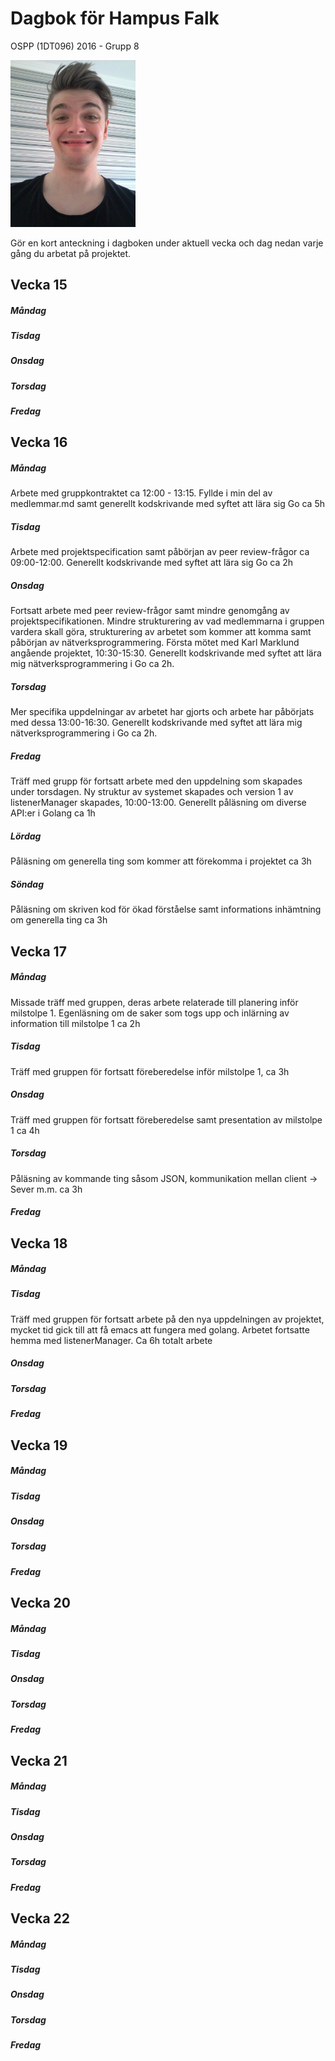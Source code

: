 # Dagbok för Hampus Falk

OSPP (1DT096) 2016 - Grupp 8


<img src="../images/hampus.jpg" width="200">


Gör en kort anteckning i dagboken under aktuell vecka och dag nedan
varje gång du arbetat på projektet.

## Vecka 15

##### Måndag

##### Tisdag

##### Onsdag

##### Torsdag

##### Fredag


## Vecka 16

##### Måndag
Arbete med gruppkontraktet ca 12:00 - 13:15. Fyllde i min del av medlemmar.md samt generellt kodskrivande med syftet att lära sig Go ca 5h

##### Tisdag
Arbete med projektspecification samt påbörjan av peer review-frågor ca 09:00-12:00. Generellt kodskrivande med syftet att lära sig Go ca 2h

##### Onsdag
Fortsatt arbete med peer review-frågor samt mindre genomgång av projektspecifikationen. Mindre strukturering av vad medlemmarna i gruppen vardera skall göra, strukturering av arbetet som kommer att komma samt påbörjan av nätverksprogrammering. Första mötet med Karl Marklund angående projektet, 10:30-15:30. Generellt kodskrivande med syftet att lära mig nätverksprogrammering i Go ca 2h.

##### Torsdag
Mer specifika uppdelningar av arbetet har gjorts och arbete har påbörjats med dessa 13:00-16:30. Generellt kodskrivande med syftet att lära mig nätverksprogrammering i Go ca 2h.

##### Fredag
Träff med grupp för fortsatt arbete med den uppdelning som skapades under torsdagen. Ny struktur av systemet skapades och version 1 av listenerManager skapades, 10:00-13:00. Generellt påläsning om diverse API:er i Golang ca 1h

##### Lördag
Påläsning om generella ting som kommer att förekomma i projektet ca 3h

##### Söndag
Påläsning om skriven kod för ökad förståelse samt informations inhämtning om generella ting ca 3h

## Vecka 17

##### Måndag
Missade träff med gruppen, deras arbete relaterade till planering inför milstolpe 1. Egenläsning om de saker som togs upp och inlärning av information till milstolpe 1 ca 2h

##### Tisdag
Träff med gruppen för fortsatt föreberedelse inför milstolpe 1, ca 3h

##### Onsdag
Träff med gruppen för fortsatt föreberedelse samt presentation av milstolpe 1 ca 4h

##### Torsdag
Påläsning av kommande ting såsom JSON, kommunikation mellan client -> Sever m.m. ca 3h

##### Fredag

## Vecka 18

##### Måndag

##### Tisdag
Träff med gruppen för fortsatt arbete på den nya uppdelningen av projektet, mycket tid gick till att få emacs att fungera med golang. Arbetet fortsatte hemma med listenerManager. Ca 6h totalt arbete
##### Onsdag

##### Torsdag

##### Fredag

## Vecka 19

##### Måndag

##### Tisdag

##### Onsdag

##### Torsdag

##### Fredag

## Vecka 20

##### Måndag

##### Tisdag

##### Onsdag

##### Torsdag

##### Fredag

## Vecka 21

##### Måndag

##### Tisdag

##### Onsdag

##### Torsdag

##### Fredag

## Vecka 22

##### Måndag

##### Tisdag

##### Onsdag

##### Torsdag

##### Fredag
